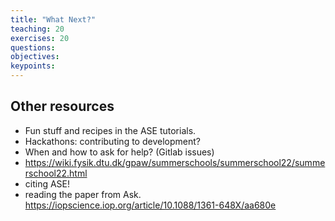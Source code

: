 ```yaml
---
title: "What Next?"
teaching: 20
exercises: 20
questions:
objectives:
keypoints:
---
```


## Other resources

- Fun stuff and recipes in the ASE tutorials.
- Hackathons: contributing to development?
- When and how to ask for help? (Gitlab issues)
- https://wiki.fysik.dtu.dk/gpaw/summerschools/summerschool22/summerschool22.html
- citing ASE!
- reading the paper from Ask. https://iopscience.iop.org/article/10.1088/1361-648X/aa680e

